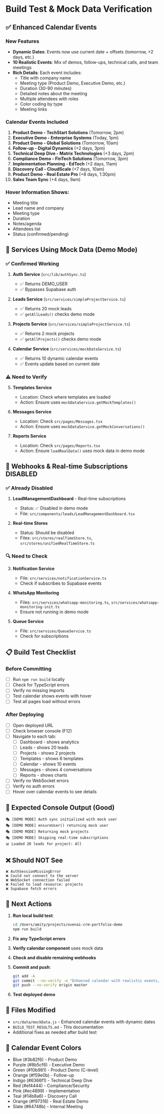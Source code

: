 # Build Test & Mock Data Verification

## ✅ Enhanced Calendar Events

### New Features
- **Dynamic Dates**: Events now use current date + offsets (tomorrow, +2 days, etc.)
- **10 Realistic Events**: Mix of demos, follow-ups, technical calls, and team meetings
- **Rich Details**: Each event includes:
  - Title with company name
  - Meeting type (Product Demo, Executive Demo, etc.)
  - Duration (30-90 minutes)
  - Detailed notes about the meeting
  - Multiple attendees with roles
  - Color coding by type
  - Meeting links

### Calendar Events Included
1. **Product Demo - TechStart Solutions** (Tomorrow, 2pm)
2. **Executive Demo - Enterprise Systems** (Today, 1pm) 
3. **Product Demo - Global Solutions** (Tomorrow, 10am)
4. **Follow-up - Digital Dynamics** (+2 days, 3pm)
5. **Technical Deep Dive - Matrix Technologies** (+3 days, 2pm)
6. **Compliance Demo - FinTech Solutions** (Tomorrow, 3pm)
7. **Implementation Planning - EdTech** (+2 days, 11am)
8. **Discovery Call - CloudScale** (+7 days, 10am)
9. **Product Demo - Real Estate Pro** (+8 days, 1:30pm)
10. **Sales Team Sync** (+4 days, 9am)

### Hover Information Shows:
- Meeting title
- Lead name and company
- Meeting type
- Duration
- Notes/agenda
- Attendees list
- Status (confirmed/pending)

## 🔧 Services Using Mock Data (Demo Mode)

### ✅ Confirmed Working

1. **Auth Service** (`src/lib/authSync.ts`)
   - ✅ Returns DEMO_USER
   - ✅ Bypasses Supabase auth

2. **Leads Service** (`src/services/simpleProjectService.ts`)
   - ✅ Returns 20 mock leads
   - ✅ `getAllLeads()` checks demo mode

3. **Projects Service** (`src/services/simpleProjectService.ts`)
   - ✅ Returns 2 mock projects
   - ✅ `getAllProjects()` checks demo mode

4. **Calendar Service** (`src/services/mockDataService.ts`)
   - ✅ Returns 10 dynamic calendar events
   - ✅ Events update based on current date

### ⚠️ Need to Verify

5. **Templates Service**
   - Location: Check where templates are loaded
   - Action: Ensure uses `mockDataService.getMockTemplates()`

6. **Messages Service**
   - Location: Check `src/pages/Messages.tsx`
   - Action: Ensure uses `mockDataService.getMockConversations()`

7. **Reports Service**
   - Location: Check `src/pages/Reports.tsx`
   - Action: Ensure `loadRealData()` uses mock data in demo mode

## 🚫 Webhooks & Real-time Subscriptions DISABLED

### ✅ Already Disabled

1. **LeadManagementDashboard** - Real-time subscriptions
   - Status: ✅ Disabled in demo mode
   - File: `src/components/leads/LeadManagementDashboard.tsx`

2. **Real-time Stores** 
   - Status: Should be disabled
   - Files: `src/stores/realTimeStore.ts`, `src/stores/unifiedRealTimeStore.ts`

### 🔍 Need to Check

3. **Notification Service** 
   - File: `src/services/notificationService.ts`
   - Check if subscribes to Supabase events

4. **WhatsApp Monitoring**
   - Files: `src/services/whatsapp-monitoring.ts`, `src/services/whatsapp-monitoring-init.ts`
   - Ensure not running in demo mode

5. **Queue Service**
   - File: `src/services/QueueService.ts`
   - Check for subscriptions

## 📋 Build Test Checklist

### Before Committing
- [ ] Run `npm run build` locally
- [ ] Check for TypeScript errors
- [ ] Verify no missing imports
- [ ] Test calendar shows events with hover
- [ ] Test all pages load without errors

### After Deploying
- [ ] Open deployed URL
- [ ] Check browser console (F12)
- [ ] Navigate to each tab:
  - [ ] Dashboard - shows analytics
  - [ ] Leads - shows 20 leads
  - [ ] Projects - shows 2 projects
  - [ ] Templates - shows 6 templates
  - [ ] Calendar - shows 10 events
  - [ ] Messages - shows 4 conversations
  - [ ] Reports - shows charts
- [ ] Verify no WebSocket errors
- [ ] Verify no auth errors
- [ ] Hover over calendar events to see details

## 🎯 Expected Console Output (Good)

```
🎭 [DEMO MODE] Auth sync initialized with mock user
🎭 [DEMO MODE] ensureUser() returning mock user
🎭 [DEMO MODE] Returning mock projects
🎭 [DEMO MODE] Skipping real-time subscriptions
📊 Loaded 20 leads for project: All
```

## ❌ Should NOT See

```
❌ AuthSessionMissingError
❌ Could not connect to the server
❌ WebSocket connection failed
❌ Failed to load resource: projects
❌ Supabase fetch errors
```

## 🚀 Next Actions

1. **Run local build test**:
   ```bash
   cd /Users/amity/projects/ovenai-crm-portfolio-demo
   npm run build
   ```

2. **Fix any TypeScript errors**

3. **Verify calendar component** uses mock data

4. **Check and disable remaining webhooks**

5. **Commit and push**:
   ```bash
   git add -A
   git commit --no-verify -m "Enhanced calendar with realistic events, disabled webhooks"
   git push --no-verify origin master
   ```

6. **Test deployed demo**

## 📝 Files Modified

- `src/data/mockData.js` - Enhanced calendar events with dynamic dates
- `BUILD_TEST_RESULTS.md` - This documentation
- Additional fixes as needed after build test

## 🎨 Calendar Event Colors

- Blue (#3b82f6) - Product Demo
- Purple (#8b5cf6) - Executive Demo  
- Green (#10b981) - Product Demo (C-level)
- Orange (#f59e0b) - Follow-up
- Indigo (#6366f1) - Technical Deep Dive
- Red (#ef4444) - Compliance/Security
- Pink (#ec4899) - Implementation
- Teal (#14b8a6) - Discovery Call
- Orange (#f97316) - Real Estate Demo
- Slate (#64748b) - Internal Meeting

